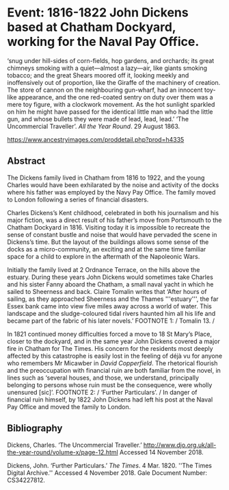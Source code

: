 # Event: 1816-1822 John Dickens based at Chatham Dockyard, working for the Naval Pay Office.

‘snug under hill-sides of corn-fields, hop gardens, and orchards; its great chimneys smoking with a quiet—almost a lazy—air, like giants smoking tobacco; and the great Shears moored off it, looking meekly and inoffensively out of proportion, like the Giraffe of the machinery of creation. The store of cannon on the neighbouring gun-wharf, had an innocent 
toy-like appearance, and the one red-coated sentry on duty over them was a mere toy figure, with a clockwork movement. As the hot sunlight sparkled on him he might have passed for the identical little man who had the little gun, and whose bullets they were made of lead, lead, lead.’ ‘The Uncommercial Traveller’. _All the Year Round_. 29 August 1863.

https://www.ancestryimages.com/proddetail.php?prod=h4335


## Abstract

The Dickens family lived in Chatham from 1816 to 1922, and the young Charles would have been exhilarated by the noise and activity of the docks where his father was employed by the Navy Pay Office. The family moved to London following a series of financial disasters.


Charles Dickens’s Kent childhood, celebrated in both his journalism and his major fiction, was a direct result of his father’s move from Portsmouth to the Chatham Dockyard in 1816. Visiting today it is impossible to recreate the sense of constant bustle and noise that would have pervaded the scene in Dickens’s time. But the layout of the buildings allows some sense of the docks as a micro-community, an exciting and at the same time familiar space for a child to explore in the aftermath of the Napoleonic Wars.

Initially the family lived at 2 Ordnance Terrace, on the hills above the estuary. During these years John Dickens would sometimes take Charles and his sister Fanny aboard the Chatham, a small naval yacht in which he sailed to Sheerness and back. Claire Tomalin writes that ‘After hours of sailing, as they approached Sheerness and the Thames '''estuary''', the far Essex bank came into view five miles away across a world of water. This landscape and the sludge-coloured tidal rivers haunted him all his life and became part of the fabric of his later novels.’ FOOTNOTE 1: / Tomalin 13. /

In 1821 continued money difficulties forced a move to 18 St Mary’s Place, closer to the dockyard, and in the same year John Dickens covered a major fire in Chatham for The Times. His concern for the residents most deeply affected by this catastrophe is easily lost in the feeling of déjà vu for anyone who remembers Mr Micawber in _David Copperfield_. The rhetorical flourish and the preoccupation with financial ruin are both familiar from the novel, in lines such as ‘several houses, and those, we understand, principally belonging to persons whose ruin must be the consequence, were wholly unensured [sic]’. FOOTNOTE 2: / ‘Further Particulars’. / In danger of financial ruin himself, by 1822 John Dickens had left his post at the Naval Pay Office and moved the family to London.


## Bibliography 

Dickens, Charles. ‘The Uncommercial Traveller.’ http://www.djo.org.uk/all-the-year-round/volume-x/page-12.html Accessed 14 November 2018.

Dickens, John. ‘Further Particulars.’ _The Times_. 4 Mar. 1820. ''The Times Digital Archive.'' Accessed 4 November 2018. Gale Document Number: CS34227812.
